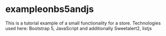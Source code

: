 # exampleonbs5andjs
This is a tutorial example of a small functionality for a store. Technologies used here: Bootstrap 5, JavaScript and additionally Sweetalert2, listjs
